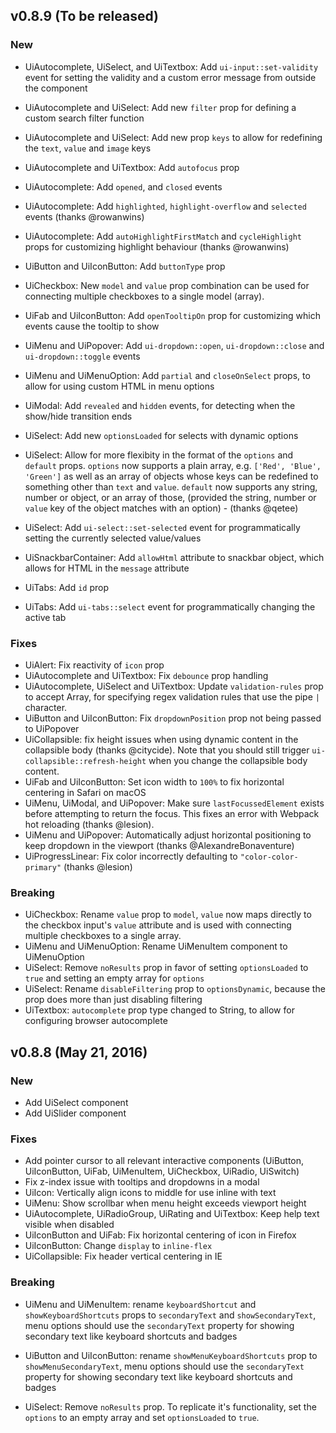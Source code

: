 ## v0.8.9 (To be released)

### New
* UiAutocomplete, UiSelect, and UiTextbox: Add `ui-input::set-validity` event for setting the validity and a custom error message from outside the component
* UiAutocomplete and UiSelect: Add new `filter` prop for defining a custom search filter function
* UiAutocomplete and UiSelect: Add new prop `keys` to allow for redefining the `text`, `value` and `image` keys
* UiAutocomplete and UiTextbox: Add `autofocus` prop
* UiAutocomplete: Add `opened`, and `closed` events
* UiAutocomplete: Add `highlighted`, `highlight-overflow` and `selected` events (thanks @rowanwins)
* UiAutocomplete: Add `autoHighlightFirstMatch` and `cycleHighlight` props for customizing highlight behaviour (thanks @rowanwins)

* UiButton and UiIconButton: Add `buttonType` prop

* UiCheckbox: New `model` and `value` prop combination can be used for connecting multiple checkboxes to a single model (array).

* UiFab and UiIconButton: Add `openTooltipOn` prop for customizing which events cause the tooltip to show

* UiMenu and UiPopover: Add `ui-dropdown::open`, `ui-dropdown::close` and `ui-dropdown::toggle` events
* UiMenu and UiMenuOption: Add `partial` and `closeOnSelect` props, to allow for using custom HTML in menu options

* UiModal: Add `revealed` and `hidden` events, for detecting when the show/hide transition ends

* UiSelect: Add new `optionsLoaded` for selects with dynamic options
* UiSelect: Allow for more flexibity in the format of the `options` and `default` props. `options` now supports a plain array, e.g. `['Red', 'Blue', 'Green']` as well as an array of objects whose keys can be redefined to something other than `text` and `value`. `default` now supports any string, number or object, or an array of those, (provided the string, number or `value` key of the object matches with an option) - (thanks @qetee)
* UiSelect: Add `ui-select::set-selected` event for programmatically setting the currently selected value/values

* UiSnackbarContainer: Add `allowHtml` attribute to snackbar object, which allows for HTML in the `message` attribute

* UiTabs: Add `id` prop
* UiTabs: Add `ui-tabs::select` event for programmatically changing the active tab

### Fixes
* UiAlert: Fix reactivity of `icon` prop
* UiAutocomplete and UiTextbox: Fix `debounce` prop handling
* UiAutocomplete, UiSelect and UiTextbox: Update `validation-rules` prop to accept Array, for specifying regex validation rules that use the pipe `|` character.
* UiButton and UiIconButton: Fix `dropdownPosition` prop not being passed to UiPopover
* UiCollapsible: fix height issues when using dynamic content in the collapsible body (thanks @citycide). Note that you should still trigger `ui-collapsible::refresh-height` when you change the collapsible body content.
* UiFab and UiIconButton: Set icon width to `100%` to fix horizontal centering in Safari on macOS
* UiMenu, UiModal, and UiPopover: Make sure `lastFocussedElement` exists before attempting to return the focus. This fixes an error with Webpack hot reloading (thanks @lesion).
* UiMenu and UiPopover: Automatically adjust horizontal positioning to keep dropdown in the viewport (thanks @AlexandreBonaventure)
* UiProgressLinear: Fix color incorrectly defaulting to `"color-color-primary"` (thanks @lesion)

### Breaking
* UiCheckbox: Rename `value` prop to `model`, `value` now maps directly to the checkbox input's `value` attribute and is used with connecting multiple checkboxes to a single array.
* UiMenu and UiMenuOption: Rename UiMenuItem component to UiMenuOption
* UiSelect: Remove `noResults` prop in favor of setting `optionsLoaded` to `true` and setting an empty array for `options`
* UiSelect: Rename `disableFiltering` prop to `optionsDynamic`, because the prop does more than just disabling filtering
* UiTextbox: `autocomplete` prop type changed to String, to allow for configuring browser autocomplete

## v0.8.8 (May 21, 2016)

### New
* Add UiSelect component
* Add UiSlider component

### Fixes
* Add pointer cursor to all relevant interactive components (UiButton, UiIconButton, UiFab, UiMenuItem, UiCheckbox, UiRadio, UiSwitch)
* Fix z-index issue with tooltips and dropdowns in a modal
* UiIcon: Vertically align icons to middle for use inline with text
* UiMenu: Show scrollbar when menu height exceeds viewport height
* UiAutocomplete, UiRadioGroup, UiRating and UiTextbox: Keep help text visible when disabled
* UiIconButton and UiFab: Fix horizontal centering of icon in Firefox
* UiIconButton: Change `display` to `inline-flex`
* UiCollapsible: Fix header vertical centering in IE

### Breaking
* UiMenu and UiMenuItem: rename `keyboardShortcut` and `showKeyboardShortcuts` props to `secondaryText` and `showSecondaryText`, menu options should use the `secondaryText` property for showing secondary text like keyboard shortcuts and badges

* UiButton and UiIconButton: rename `showMenuKeyboardShortcuts` prop to `showMenuSecondaryText`, menu options should use the `secondaryText` property for showing secondary text like keyboard shortcuts and badges

* UiSelect: Remove `noResults` prop. To replicate it's functionality, set the `options` to an empty array and set `optionsLoaded` to `true`.
